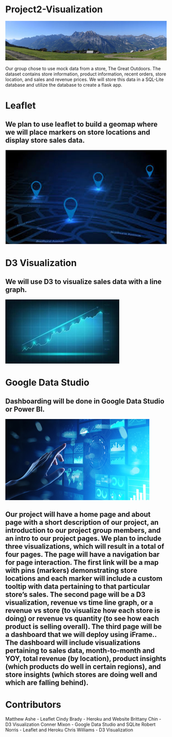 # Project2-Visualization

![mountain](Heroku_Deployment/Images/hiking_banner_wfhfft.png)

Our group chose to use mock data from a store, The Great Outdoors. The dataset contains store information, product information, recent orders, store location, and sales and revenue prices. We will store this data in a SQL-Lite database and utilize the database to create a flask app.

# Leaflet
## We plan to use leaflet to build a geomap where we will place markers on store locations and display store sales data. 
![digital_map](Heroku_Deployment/Images/digital_map.jpg)

# D3 Visualization
## We will use D3 to visualize sales data with a line graph.
![stock-market](Heroku_Deployment/Images/stock-market-graph-trading-chart-for-business-and-finance-free-vector.jpg)

# Google Data Studio
## Dashboarding will be done in Google Data Studio or Power BI. 
![dashboard](Heroku_Deployment/Images/110623868-virtual-screen-business-intelligence-dashboard-analytics-and-big-data-technology-concept-.jpg)

## Our project will have a home page and about page with a short description of our project, an introduction to our project group members, and an intro to our project pages. We plan to include three visualizations, which will result in a total of four pages. The page will have a navigation bar for page interaction. The first link will be a map with pins (markers) demonstrating store locations and each marker will include a custom tooltip with data pertaining to that particular store’s sales. The second page will be a D3 visualization, revenue vs time line graph, or a revenue vs store (to visualize how each store is doing) or revenue vs quantity (to see how each product is selling overall). The third page will be a dashboard that we will deploy using iFrame.. The dashboard will include visualizations pertaining to sales data, month-to-month and YOY, total revenue (by location),  product insights (which products do well in certain regions), and store insights (which stores are doing well and which are falling behind).

# Contributors
Matthew Ashe - Leaflet
Cindy Brady - Heroku and Website
Brittany Chin - D3 Visualization
Conner Mixon - Google Data Studio and SQLite
Robert Norris - Leaflet and Heroku
Chris Williams - D3 Visualization  